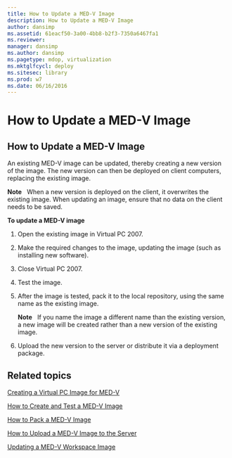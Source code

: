 ```yaml
---
title: How to Update a MED-V Image
description: How to Update a MED-V Image
author: dansimp
ms.assetid: 61eacf50-3a00-4bb8-b2f3-7350a6467fa1
ms.reviewer: 
manager: dansimp
ms.author: dansimp
ms.pagetype: mdop, virtualization
ms.mktglfcycl: deploy
ms.sitesec: library
ms.prod: w7
ms.date: 06/16/2016
---
```



# How to Update a MED-V Image


## How to Update a MED-V Image


An existing MED-V image can be updated, thereby creating a new version of the image. The new version can then be deployed on client computers, replacing the existing image.

**Note**  
When a new version is deployed on the client, it overwrites the existing image. When updating an image, ensure that no data on the client needs to be saved.

 

**To update a MED-V image**

1.  Open the existing image in Virtual PC 2007.

2.  Make the required changes to the image, updating the image (such as installing new software).

3.  Close Virtual PC 2007.

4.  Test the image.

5.  After the image is tested, pack it to the local repository, using the same name as the existing image.

    **Note**  
    If you name the image a different name than the existing version, a new image will be created rather than a new version of the existing image.

     

6.  Upload the new version to the server or distribute it via a deployment package.

## Related topics


[Creating a Virtual PC Image for MED-V](creating-a-virtual-pc-image-for-med-v.md)

[How to Create and Test a MED-V Image](how-to-create-and-test-a-med-v-image.md)

[How to Pack a MED-V Image](how-to-pack-a-med-v-image.md)

[How to Upload a MED-V Image to the Server](how-to-upload-a-med-v-image-to-the-server.md)

[Updating a MED-V Workspace Image](updating-a-med-v-workspace-image.md)

 

 





